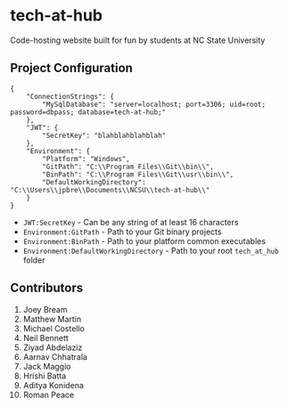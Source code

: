 # tech-at-hub

Code-hosting website built for fun by students at NC State University

## Project Configuration

```
{
	"ConnectionStrings": {
		"MySqlDatabase": "server=localhost; port=3306; uid=root; password=dbpass; database=tech-at-hub;"
	},
	"JWT": {
		"SecretKey": "blahblahblahblah"
	},
	"Environment": {
		"Platform": "Windows",
		"GitPath": "C:\\Program Files\\Git\\bin\\",
		"BinPath": "C:\\Program Files\\Git\\usr\\bin\\",
		"DefaultWorkingDirectory": "C:\\Users\\jpbre\\Documents\\NCSU\\tech-at-hub\\"
	}
}
```

- ```JWT:SecretKey``` - Can be any string of at least 16 characters
- ```Environment:GitPath``` - Path to your Git binary projects
- ```Environment:BinPath``` - Path to your platform common executables
- ```Environment:DefaultWorkingDirectory``` - Path to your root ```tech_at_hub``` folder

## Contributors

1. Joey Bream
2. Matthew Martin
3. Michael Costello
4. Neil Bennett
5. Ziyad Abdelaziz
6. Aarnav Chhatrala
7. Jack Maggio
8. Hrishi Batta
9. Aditya Konidena
10. Roman Peace
